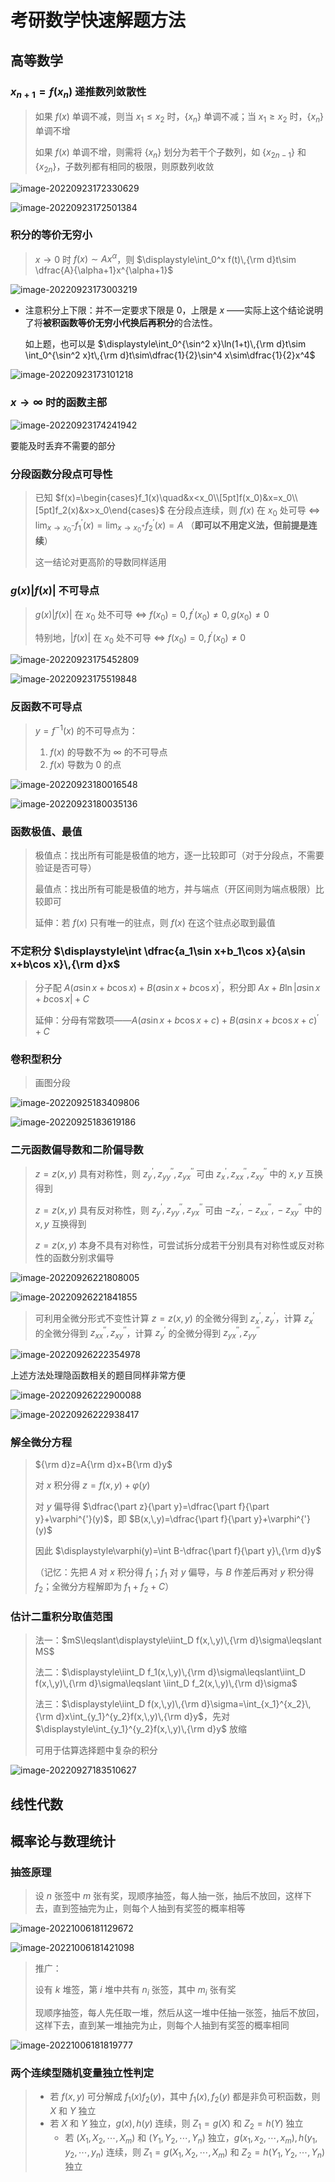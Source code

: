 # 考研数学快速解题方法

## 高等数学

### $x_{n+1}=f(x_n)$ 递推数列敛散性

> 如果 $f(x)$ 单调不减，则当 $x_1\leqslant x_2$ 时，$\{x_n\}$ 单调不减；当 $x_1\geqslant x_2$ 时，$\{x_n\}$ 单调不增
>
> 如果 $f(x)$ 单调不增，则需将 $\{x_n\}$ 划分为若干个子数列，如 $\{x_{2n-1}\}$ 和 $\{x_{2n}\}$，子数列都有相同的极限，则原数列收敛

![image-20220923172330629](image\math10)

![image-20220923172501384](image\math11)

### 积分的等价无穷小

> $x\rightarrow 0$ 时 $f(x)\sim Ax^\alpha$，则 $\displaystyle\int_0^x f(t)\,{\rm d}t\sim \dfrac{A}{\alpha+1}x^{\alpha+1}$

![image-20220923173003219](image\math12)

* 注意积分上下限：并不一定要求下限是 $0$，上限是 $x$ ——实际上这个结论说明了将**被积函数等价无穷小代换后再积分**的合法性。

  如上题，也可以是 $\displaystyle\int_0^{\sin^2 x}\ln(1+t)\,{\rm d}t\sim \int_0^{\sin^2 x}t\,{\rm d}t\sim\dfrac{1}{2}\sin^4 x\sim\dfrac{1}{2}x^4$

![image-20220923173101218](image\math13)

### $x\rightarrow\infty$ 时的函数主部

![image-20220923174241942](image\math14)

要能及时丢弃不需要的部分

### 分段函数分段点可导性

> 已知 $f(x)=\begin{cases}f_1(x)\quad&x<x_0\\[5pt]f(x_0)&x=x_0\\[5pt]f_2(x)&x>x_0\end{cases}$ 在分段点连续，则 $f(x)$ 在 $x_0$ 处可导 $\Leftrightarrow$ $\displaystyle\lim_{x\rightarrow x_0^-} f^{'}_1(x)=\lim_{x\rightarrow x_0^+} f^{'}_2(x)=A$ （**即可以不用定义法，但前提是连续**）
>
> 这一结论对更高阶的导数同样适用

### $g(x)|f(x)|$ 不可导点

> $g(x)|f(x)|$ 在 $x_0$ 处不可导 $\Leftrightarrow$ $f(x_0)=0,\,f^{'}(x_0)\neq 0,\,g(x_0)\neq 0$
>
> 特别地，$|f(x)|$ 在 $x_0$ 处不可导 $\Leftrightarrow$ $f(x_0)=0,\,f^{'}(x_0)\neq 0$

![image-20220923175452809](image\math15)

![image-20220923175519848](image\math16)

### 反函数不可导点

> $y=f^{-1}(x)$ 的不可导点为：
>
> 1. $f(x)$ 的导数不为 $\infty$ 的不可导点
> 2. $f(x)$ 导数为 $0$ 的点

![image-20220923180016548](image\math17)

![image-20220923180035136](image\math18)

### 函数极值、最值

> 极值点：找出所有可能是极值的地方，逐一比较即可（对于分段点，不需要验证是否可导）
>
> 最值点：找出所有可能是极值的地方，并与端点（开区间则为端点极限）比较即可
>
> 延伸：若 $f(x)$ 只有唯一的驻点，则 $f(x)$ 在这个驻点必取到最值

### 不定积分 $\displaystyle\int \dfrac{a_1\sin x+b_1\cos x}{a\sin x+b\cos x}\,{\rm d}x$

> 分子配 $A(a\sin x+b\cos x)+B(a\sin x+b\cos x)^{'}$，积分即 $Ax+B\ln|a\sin x+b\cos x|+C$
>
> 延伸：分母有常数项——$A(a\sin x+b\cos x+c)+B(a\sin x+b\cos x+c)^{'}+C$

### 卷积型积分

> 画图分段

![image-20220925183409806](image\math19)

![image-20220925183619186](image\math20)

### 二元函数偏导数和二阶偏导数

> $z=z(x,\,y)$ 具有对称性，则 $z_y^{'},\,z_{yy}^{''},\,z_{yx}^{''}$ 可由 $z_x^{'},\,z_{xx}^{''},\,z_{xy}^{''}$ 中的 $x,\,y$ 互换得到
>
> $z=z(x,\,y)$ 具有反对称性，则 $z_y^{'},\,z_{yy}^{''},\,z_{yx}^{''}$ 可由 $-z_x^{'},\,-z_{xx}^{''},\,-z_{xy}^{''}$ 中的 $x,\,y$ 互换得到
>
> $z=z(x,\,y)$ 本身不具有对称性，可尝试拆分成若干分别具有对称性或反对称性的函数分别求偏导

![image-20220926221808005](image\math21)

![image-20220926221841855](image\math22)

> 可利用全微分形式不变性计算 $z=z(x,\,y)$ 的全微分得到 $z_{x}^{'},\,z_{y}^{'}$，计算 $z_{x}^{'}$ 的全微分得到 $z_{xx}^{''},\,z_{xy}^{''}$，计算 $z_{y}^{'}$ 的全微分得到 $z_{yx}^{''},\,z_{yy}^{''}$

![image-20220926222354978](image\math23)

上述方法处理隐函数相关的题目同样非常方便

![image-20220926222900088](image\math24)

![image-20220926222938417](image\math25)

### 解全微分方程

> ${\rm d}z=A{\rm d}x+B{\rm d}y$
>
> 对 $x$ 积分得 $z=f(x,\,y)+\varphi(y)$
>
> 对 $y$ 偏导得 $\dfrac{\part z}{\part y}=\dfrac{\part f}{\part y}+\varphi^{'}(y)$，即 $B(x,\,y)=\dfrac{\part f}{\part y}+\varphi^{'}(y)$
>
> 因此 $\displaystyle\varphi(y)=\int B-\dfrac{\part f}{\part y}\,{\rm d}y$
>
> （记忆：先把 $A$ 对 $x$ 积分得 $f_1$；$f_1$ 对 $y$ 偏导，与 $B$ 作差后再对 $y$ 积分得 $f_2$；全微分方程解即为 $f_1+f_2+C$）

### 估计二重积分取值范围

> 法一：$mS\leqslant\displaystyle\iint_D f(x,\,y)\,{\rm d}\sigma\leqslant MS$
>
> 法二：$\displaystyle\iint_D f_1(x,\,y)\,{\rm d}\sigma\leqslant\iint_D f(x,\,y)\,{\rm d}\sigma\leqslant \iint_D f_2(x,\,y)\,{\rm d}\sigma$
>
> 法三：$\displaystyle\iint_D f(x,\,y)\,{\rm d}\sigma=\int_{x_1}^{x_2}\,{\rm d}x\int_{y_1}^{y_2}f(x,\,y)\,{\rm d}y$，先对 $\displaystyle\int_{y_1}^{y_2}f(x,\,y)\,{\rm d}y$ 放缩
>
> 可用于估算选择题中复杂的积分

![image-20220927183510627](image\math26)

## 线性代数

## 概率论与数理统计

### 抽签原理

> 设 $n$ 张签中 $m$ 张有奖，现顺序抽签，每人抽一张，抽后不放回，这样下去，直到签抽完为止，则每个人抽到有奖签的概率相等

![image-20221006181129672](image\math27.png)

![image-20221006181421098](image\math28.png)

> 推广：
>
> 设有 $k$ 堆签，第 $i$ 堆中共有 $n_i$ 张签，其中 $m_i$ 张有奖
>
> 现顺序抽签，每人先任取一堆，然后从这一堆中任抽一张签，抽后不放回，这样下去，直到某一堆抽完为止，则每个人抽到有奖签的概率相同

![image-20221006181819777](image\math29.png)

### 两个连续型随机变量独立性判定

> * 若 $f(x,\,y)$ 可分解成 $f_1(x)f_2(y)$，其中 $f_1(x),\,f_2(y)$ 都是非负可积函数，则 $X$ 和 $Y$ 独立
> * 若 $X$ 和 $Y$ 独立，$g(x),\,h(y)$ 连续，则 $Z_1=g(X)$ 和 $Z_2=h(Y)$ 独立
>   * 若 $(X_1,\,X_2,\,\cdots,\,X_m)$ 和 $(Y_1,\,Y_2,\,\cdots,\,Y_n)$ 独立，$g(x_1,\,x_2,\,\cdots,\,x_m),\,h(y_1,\,y_2,\,\cdots,\,y_n)$ 连续，则 $Z_1=g(X_1,\,X_2,\,\cdots,\,X_m)$ 和 $Z_2=h(Y_1,\,Y_2,\,\cdots,\,Y_n)$ 独立
